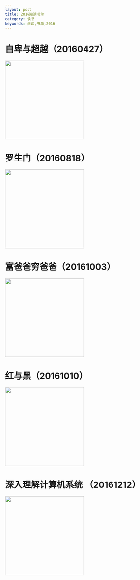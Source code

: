```yaml
---
layout: post
title: 2016阅读书单
category: 读书
keywords: 阅读,书单,2016
---
```


# 自卑与超越（20160427）

<img src="http://img4.imgtn.bdimg.com/it/u=308953654,3650272474&fm=214&gp=0.jpg"  width="256">

# 罗生门（20160818）

<img src="https://timgsa.baidu.com/timg?image&quality=80&size=b9999_10000&sec=1546797588273&di=b08cb1a59d078277b0f61eeceda91947&imgtype=0&src=http%3A%2F%2Fs6.sinaimg.cn%2Flarge%2F001Oj0KKzy7azs3hxSRb5%26690"  width="256">

# 富爸爸穷爸爸（20161003）

<img src="https://timgsa.baidu.com/timg?image&quality=80&size=b9999_10000&sec=1546797622462&di=34d8a13841d3df53da6ee5b2ec99f194&imgtype=0&src=http%3A%2F%2Fsinastorage.com%2Fstorage.caitou.sina.com.cn%2Fproducts%2F201711%2F84075e8880c7a36112b72168bfcb64a5.jpeg"  width="256">

# 红与黑（20161010）

<img src="https://gss2.bdstatic.com/9fo3dSag_xI4khGkpoWK1HF6hhy/baike/c0%3Dbaike80%2C5%2C5%2C80%2C26/sign=e3c9911d7bec54e755e1124cd851f035/43a7d933c895d1436fbdf80073f082025baf07cd.jpg"  width="256">

# 深入理解计算机系统 （20161212）

<img src="https://gss0.bdstatic.com/-4o3dSag_xI4khGkpoWK1HF6hhy/baike/c0%3Dbaike272%2C5%2C5%2C272%2C90/sign=4b416bb04f2309f7f362a54013676796/023b5bb5c9ea15ce32d89e2dbf003af33a87b2db.jpg"  width="256">
